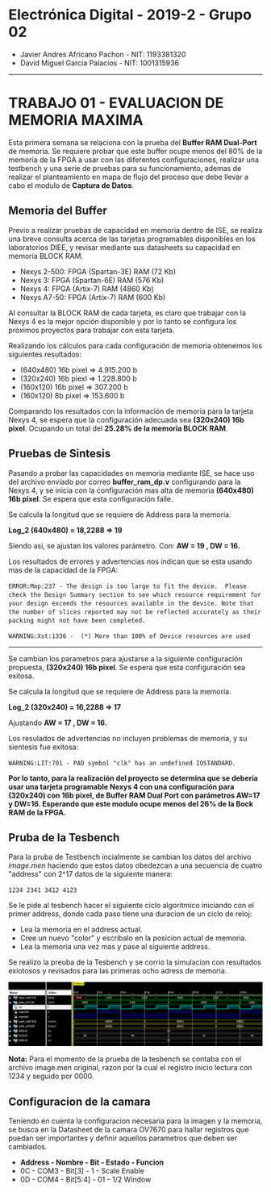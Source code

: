 ﻿# Electrónica Digital - 2019-2 - Grupo 02

* Javier Andres Africano Pachon - NIT: 1193381320
* David Miguel Garcia Palacios - NIT: 1001315936

***

# TRABAJO 01 - EVALUACION DE MEMORIA MAXIMA

Esta primera semana se relaciona con la prueba del **Buffer RAM Dual-Port** de memoria. Se requiere probar que este buffer ocupe menos del 80% de la memoria de la FPGA a usar con las diferentes configuraciones, realizar una testbench y una serie de pruebas para su funcionamiento, ademas de realizar el planteamiento en mapa de flujo del proceso que debe llevar a cabo el modulo de **Captura de Datos**.

## Memoria del Buffer
Previo a realizar pruebas de capacidad en memoria dentro de ISE, se realiza una breve consulta acerca de las tarjetas programables disponibles en los laboratorios DIEE, y revisar mediante sus datasheets su capacidad en memoria BLOCK RAM.

* Nexys 2-500: FPGA (Spartan-3E) RAM (72 Kb)
* Nexys 3: FPGA (Spartan-6E) RAM (576 Kb)
* Nexys 4: FPGA (Artix-7) RAM (4860 Kb)
* Nexys A7-50: FPGA (Artix-7) RAM (600 Kb)

Al consultar la BLOCK RAM de cada tarjeta, es claro que trabajar con la Nexys 4 es la mejor opción disponible y por lo tanto se configura los próximos proyectos para trabajar con esta tarjeta.

Realizando los cálculos para cada configuración de memoria obtenemos los siguientes resultados:

* (640x480) 16b pixel => 4.915.200 b
* (320x240) 16b piexl => 1.228.800 b
* (160x120) 16b pixel => 307.200 b
* (160x120) 8b pixel => 153.600 b

Comparando los resultados con la información de memoria para la tarjeta Nexys 4, se espera que la configuración adecuada sea **(320x240) 16b pixel**. Ocupando un total del **25.28% de la memoria BLOCK RAM**.

## Pruebas de Sintesis

Pasando a probar las capacidades en memoria mediante ISE, se hace uso del archivo enviado por correo **buffer_ram_dp.v** configurando para la Nexys 4, y se inicia con la configuración mas alta de memoria **(640x480) 16b pixel**. Se espera que esta configuración falle.

Se calcula la longitud que se requiere de Address para la memoria.

**Log_2 (640x480) = 18,2288 => 19**

Siendo asi, se ajustan los valores parámetro. Con: **AW = 19 , DW = 16.**

Los resultados de errores y advertencias nos indican que se esta usando mas de la capacidad de la FPGA:

`ERROR:Map:237 - The design is too large to fit the device.  Please check the Design Summary section to see which resource requirement for your design exceeds the resources available in the device. Note that the number of slices reported may not be reflected accurately as their packing might not have been completed.`

`WARNING:Xst:1336 -  (*) More than 100% of Device resources are used`

***

Se cambian los parametros para ajustarse a la siguiente configuración propuesta, **(320x240) 16b pixel**. Se espera que esta configuración sea exitosa.

Se calcula la longitud que se requiere de Address para la memoria.

**Log_2 (320x240) = 16,2288 => 17**

Ajustando **AW = 17 , DW = 16.**

Los resulados de advertencias no incluyen problemas de memoria, y su sientesis fue exitosa:

`WARNING:LIT:701 - PAD symbol "clk" has an undefined IOSTANDARD.`

**Por lo tanto, para la realización del proyecto se determina que se debería usar una tarjeta programable Nexys 4 con una configuración para (320x240) con 16b pixel, de Buffer RAM Dual Port con parámetros AW=17 y DW=16. Esperando que este modulo ocupe menos del 26% de la Bock RAM de la FPGA.**

## Pruba de la Tesbench

Para la pruba de Testbench incialmente se cambian los datos del archivo *image.men* haciendo que estos datos obedezcan a una secuencia de cuatro "address" con 2^17 datos de la siguiente manera:

`1234 2341 3412 4123`

Se le pide al tesbench hacer el siguiente ciclo algoritmico iniciando con el primer address, donde cada paso tiene una duracion de un ciclo de reloj:

* Lea la memoria en el address actual.
* Cree un nuevo "color" y escribalo en la posicion actual de memoria.
* Lea la memoria una vez mas y pase al siguiente address.

Se realizo la preuba de la Tesbench y se corrio la simulacion con resultados exiotosos y revisados para las primeras ocho adress de memoria.

![alt text](https://github.com/unal-edigital1-2019-2/work01-ramdp-grupo-02/blob/master/docs/figs/Testbench.png) 

**Nota:** Para el momento de la prueba de la tesbench se contaba con el archivo image.men original, razon por la cual el registro inicio lectura con 1234 y seguido por 0000.

## Configuracion de la camara

Teniendo en cuenta la configuracion necesaria para la imagen y la memoria, se busca en la Datasheet de la camara OV7670 para hallar registros que puedan ser importantes y definir aquellos parametros que deben ser cambiados.

* **Address - Nombre - Bit - Estado - Funcion**
* 0C - COM3 - Bit[3] - 1 - Scale Enable
* 0D - COM4 - Bit[5:4] - 01 - 1/2 Window
